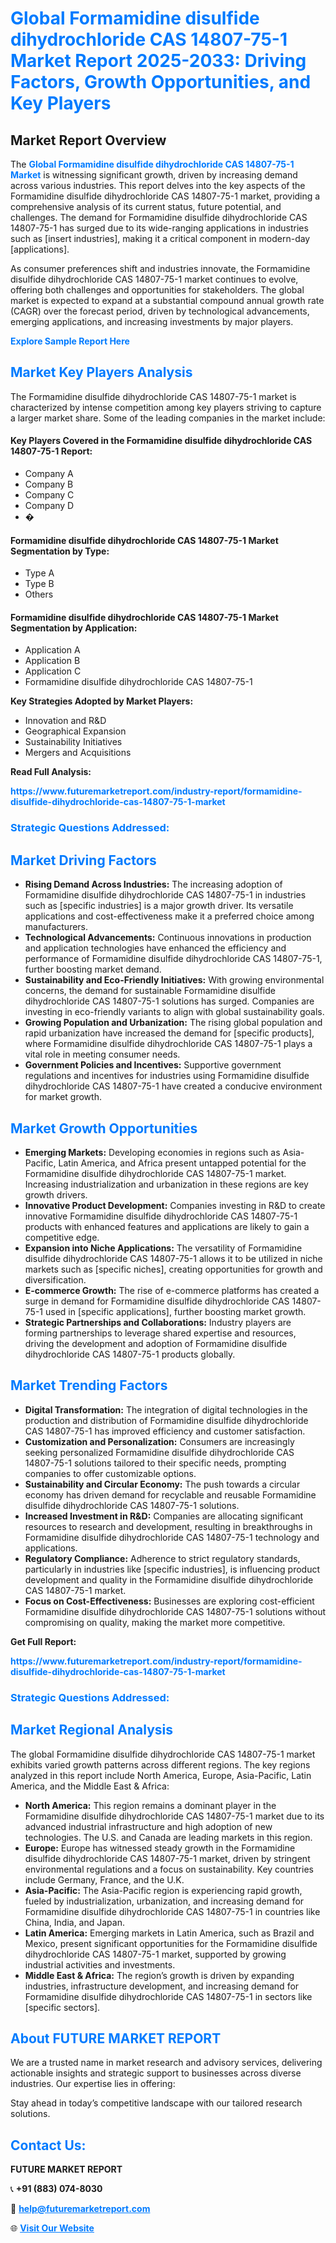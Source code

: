 <h1 style="color: #007BFF;">Global Formamidine disulfide dihydrochloride CAS 14807-75-1 Market Report 2025-2033: Driving Factors, Growth Opportunities, and Key Players</h1>

<section id="overview">
<h2>Market Report Overview</h2>
<p>The <a href="https://www.futuremarketreport.com/industry-report/formamidine-disulfide-dihydrochloride-cas-14807-75-1-market" style="color: #007BFF; text-decoration: none;"><strong>Global Formamidine disulfide dihydrochloride CAS 14807-75-1 Market</strong></a> is witnessing significant growth, driven by increasing demand across various industries. This report delves into the key aspects of the Formamidine disulfide dihydrochloride CAS 14807-75-1 market, providing a comprehensive analysis of its current status, future potential, and challenges. The demand for Formamidine disulfide dihydrochloride CAS 14807-75-1 has surged due to its wide-ranging applications in industries such as [insert industries], making it a critical component in modern-day [applications].</p>
<p>As consumer preferences shift and industries innovate, the Formamidine disulfide dihydrochloride CAS 14807-75-1 market continues to evolve, offering both challenges and opportunities for stakeholders. The global market is expected to expand at a substantial compound annual growth rate (CAGR) over the forecast period, driven by technological advancements, emerging applications, and increasing investments by major players.</p>
</section>

<section id="overview">
<p><a href="https://www.futuremarketreport.com/request-sample/reportId=112341" style="color: #007BFF; text-decoration: none;"><strong>Explore Sample Report Here</strong></a></p>
</section>

<section id="key-players">
<h2 style="color: #007BFF;">Market Key Players Analysis</h2>
<p>The Formamidine disulfide dihydrochloride CAS 14807-75-1 market is characterized by intense competition among key players striving to capture a larger market share. Some of the leading companies in the market include:</p>
<h4>Key Players Covered in the Formamidine disulfide dihydrochloride CAS 14807-75-1 Report:</h4>
<ul><li>Company A</li><li>Company B</li><li>Company C</li><li>Company D</li><li>�</li></ul>
<h4>Formamidine disulfide dihydrochloride CAS 14807-75-1 Market Segmentation by Type:</h4>
<ul><li>Type A</li><li>Type B</li><li>Others</li></ul>

<h4>Formamidine disulfide dihydrochloride CAS 14807-75-1 Market Segmentation by Application:</h4>
<ul><li>Application A</li><li>Application B</li><li>Application C</li><li>Formamidine disulfide dihydrochloride CAS 14807-75-1</li></ul>
<p><strong>Key Strategies Adopted by Market Players:</strong></p>
<ul>
<li>Innovation and R&D</li>
<li>Geographical Expansion</li>
<li>Sustainability Initiatives</li>
<li>Mergers and Acquisitions</li>
</ul>
</section>

<section>
<p><strong>Read Full Analysis: </strong></p><a href="https://www.futuremarketreport.com/industry-report/formamidine-disulfide-dihydrochloride-cas-14807-75-1-market" style="color: #007BFF; text-decoration: none;"><strong>https://www.futuremarketreport.com/industry-report/formamidine-disulfide-dihydrochloride-cas-14807-75-1-market</strong></a>
<h3 style="color: #007BFF;">Strategic Questions Addressed:</h3>
</section>

<section id="driving-factors">
<h2 style="color: #007BFF;">Market Driving Factors</h2>
<ul>
<li><strong>Rising Demand Across Industries:</strong> The increasing adoption of Formamidine disulfide dihydrochloride CAS 14807-75-1 in industries such as [specific industries] is a major growth driver. Its versatile applications and cost-effectiveness make it a preferred choice among manufacturers.</li>
<li><strong>Technological Advancements:</strong> Continuous innovations in production and application technologies have enhanced the efficiency and performance of Formamidine disulfide dihydrochloride CAS 14807-75-1, further boosting market demand.</li>
<li><strong>Sustainability and Eco-Friendly Initiatives:</strong> With growing environmental concerns, the demand for sustainable Formamidine disulfide dihydrochloride CAS 14807-75-1 solutions has surged. Companies are investing in eco-friendly variants to align with global sustainability goals.</li>
<li><strong>Growing Population and Urbanization:</strong> The rising global population and rapid urbanization have increased the demand for [specific products], where Formamidine disulfide dihydrochloride CAS 14807-75-1 plays a vital role in meeting consumer needs.</li>
<li><strong>Government Policies and Incentives:</strong> Supportive government regulations and incentives for industries using Formamidine disulfide dihydrochloride CAS 14807-75-1 have created a conducive environment for market growth.</li>
</ul>
</section>

<section id="growth-opportunities">
<h2 style="color: #007BFF;">Market Growth Opportunities</h2>
<ul>
<li><strong>Emerging Markets:</strong> Developing economies in regions such as Asia-Pacific, Latin America, and Africa present untapped potential for the Formamidine disulfide dihydrochloride CAS 14807-75-1 market. Increasing industrialization and urbanization in these regions are key growth drivers.</li>
<li><strong>Innovative Product Development:</strong> Companies investing in R&D to create innovative Formamidine disulfide dihydrochloride CAS 14807-75-1 products with enhanced features and applications are likely to gain a competitive edge.</li>
<li><strong>Expansion into Niche Applications:</strong> The versatility of Formamidine disulfide dihydrochloride CAS 14807-75-1 allows it to be utilized in niche markets such as [specific niches], creating opportunities for growth and diversification.</li>
<li><strong>E-commerce Growth:</strong> The rise of e-commerce platforms has created a surge in demand for Formamidine disulfide dihydrochloride CAS 14807-75-1 used in [specific applications], further boosting market growth.</li>
<li><strong>Strategic Partnerships and Collaborations:</strong> Industry players are forming partnerships to leverage shared expertise and resources, driving the development and adoption of Formamidine disulfide dihydrochloride CAS 14807-75-1 products globally.</li>
</ul>
</section>

<section id="trending-factors">
<h2 style="color: #007BFF;">Market Trending Factors</h2>
<ul>
<li><strong>Digital Transformation:</strong> The integration of digital technologies in the production and distribution of Formamidine disulfide dihydrochloride CAS 14807-75-1 has improved efficiency and customer satisfaction.</li>
<li><strong>Customization and Personalization:</strong> Consumers are increasingly seeking personalized Formamidine disulfide dihydrochloride CAS 14807-75-1 solutions tailored to their specific needs, prompting companies to offer customizable options.</li>
<li><strong>Sustainability and Circular Economy:</strong> The push towards a circular economy has driven demand for recyclable and reusable Formamidine disulfide dihydrochloride CAS 14807-75-1 solutions.</li>
<li><strong>Increased Investment in R&D:</strong> Companies are allocating significant resources to research and development, resulting in breakthroughs in Formamidine disulfide dihydrochloride CAS 14807-75-1 technology and applications.</li>
<li><strong>Regulatory Compliance:</strong> Adherence to strict regulatory standards, particularly in industries like [specific industries], is influencing product development and quality in the Formamidine disulfide dihydrochloride CAS 14807-75-1 market.</li>
<li><strong>Focus on Cost-Effectiveness:</strong> Businesses are exploring cost-efficient Formamidine disulfide dihydrochloride CAS 14807-75-1 solutions without compromising on quality, making the market more competitive.</li>
</ul>
</section>

<section>
<p><strong>Get Full Report: </strong></p><a href="https://www.futuremarketreport.com/industry-report/formamidine-disulfide-dihydrochloride-cas-14807-75-1-market" style="color: #007BFF; text-decoration: none;"><strong>https://www.futuremarketreport.com/industry-report/formamidine-disulfide-dihydrochloride-cas-14807-75-1-market</strong></a>
<h3 style="color: #007BFF;">Strategic Questions Addressed:</h3>
</section>


<section id="regional-analysis">
<h2 style="color: #007BFF;">Market Regional Analysis</h2>
<p>The global Formamidine disulfide dihydrochloride CAS 14807-75-1 market exhibits varied growth patterns across different regions. The key regions analyzed in this report include North America, Europe, Asia-Pacific, Latin America, and the Middle East & Africa:</p>
<ul>
<li><strong>North America:</strong> This region remains a dominant player in the Formamidine disulfide dihydrochloride CAS 14807-75-1 market due to its advanced industrial infrastructure and high adoption of new technologies. The U.S. and Canada are leading markets in this region.</li>
<li><strong>Europe:</strong> Europe has witnessed steady growth in the Formamidine disulfide dihydrochloride CAS 14807-75-1 market, driven by stringent environmental regulations and a focus on sustainability. Key countries include Germany, France, and the U.K.</li>
<li><strong>Asia-Pacific:</strong> The Asia-Pacific region is experiencing rapid growth, fueled by industrialization, urbanization, and increasing demand for Formamidine disulfide dihydrochloride CAS 14807-75-1 in countries like China, India, and Japan.</li>
<li><strong>Latin America:</strong> Emerging markets in Latin America, such as Brazil and Mexico, present significant opportunities for the Formamidine disulfide dihydrochloride CAS 14807-75-1 market, supported by growing industrial activities and investments.</li>
<li><strong>Middle East & Africa:</strong> The region’s growth is driven by expanding industries, infrastructure development, and increasing demand for Formamidine disulfide dihydrochloride CAS 14807-75-1 in sectors like [specific sectors].</li>
</ul>
</section>

<footer>
<h2 style="color: #007BFF;">About FUTURE MARKET REPORT</h2>
<p>We are a trusted name in market research and advisory services, delivering actionable insights and strategic support to businesses across diverse industries. Our expertise lies in offering:</p>

<p>Stay ahead in today’s competitive landscape with our tailored research solutions.</p>

<h2 style="color: #007BFF;">Contact Us:</h2>
<p><strong>FUTURE MARKET REPORT</strong></p>
<p>📞 <strong>+91 (883) 074-8030</strong></p>
<p>📧 <strong><a href="mailto:help@futuremarketreport.com" style="color: #007BFF;">help@futuremarketreport.com</a></strong></p>
<p>🌐 <strong><a href="https://www.futuremarketreport.com/" style="color: #007BFF;">Visit Our Website</a></strong></p>
</footer>
